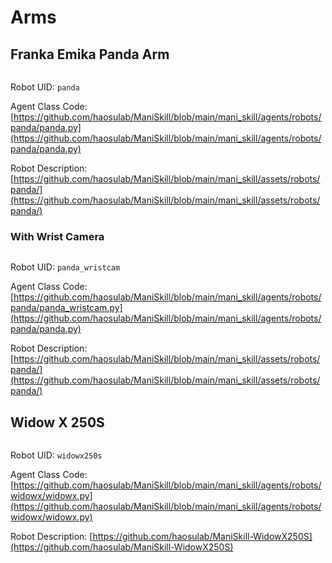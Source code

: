 # Arms

## Franka Emika Panda Arm

```{figure} ../images/panda.png
```

Robot UID: `panda`

Agent Class Code: [https://github.com/haosulab/ManiSkill/blob/main/mani_skill/agents/robots/panda/panda.py](https://github.com/haosulab/ManiSkill/blob/main/mani_skill/agents/robots/panda/panda.py)

Robot Description: [https://github.com/haosulab/ManiSkill/blob/main/mani_skill/assets/robots/panda/](https://github.com/haosulab/ManiSkill/blob/main/mani_skill/assets/robots/panda/)

### With Wrist Camera

```{figure} ../images/panda_wristcam.png
```

Robot UID: `panda_wristcam`

Agent Class Code: [https://github.com/haosulab/ManiSkill/blob/main/mani_skill/agents/robots/panda/panda_wristcam.py](https://github.com/haosulab/ManiSkill/blob/main/mani_skill/agents/robots/panda/panda.py)

Robot Description: [https://github.com/haosulab/ManiSkill/blob/main/mani_skill/assets/robots/panda/](https://github.com/haosulab/ManiSkill/blob/main/mani_skill/assets/robots/panda/)

## Widow X 250S

```{figure} ../images/widowx250s.png
```

Robot UID: `widowx250s`

Agent Class Code: [https://github.com/haosulab/ManiSkill/blob/main/mani_skill/agents/robots/widowx/widowx.py](https://github.com/haosulab/ManiSkill/blob/main/mani_skill/agents/robots/widowx/widowx.py)

Robot Description: [https://github.com/haosulab/ManiSkill-WidowX250S](https://github.com/haosulab/ManiSkill-WidowX250S)